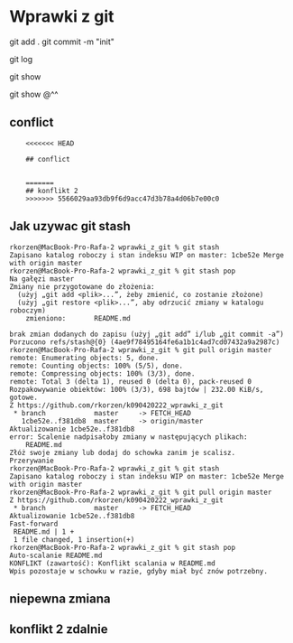 # Wprawki z git


git add .
git commit -m "init"


git log

git show

git show @^^

## conflict

```
    <<<<<<< HEAD

    ## conflict


    =======
    ## konflikt 2
    >>>>>>> 5566029aa93db9f6d9acc47d3b78a4d06b7e00c0
```

## Jak uzywac git stash

    rkorzen@MacBook-Pro-Rafa-2 wprawki_z_git % git stash
    Zapisano katalog roboczy i stan indeksu WIP on master: 1cbe52e Merge with origin master
    rkorzen@MacBook-Pro-Rafa-2 wprawki_z_git % git stash pop
    Na gałęzi master
    Zmiany nie przygotowane do złożenia:
      (użyj „git add <plik>...”, żeby zmienić, co zostanie złożone)
      (użyj „git restore <plik>...”, aby odrzucić zmiany w katalogu roboczym)
        zmieniono:       README.md

    brak zmian dodanych do zapisu (użyj „git add” i/lub „git commit -a”)
    Porzucono refs/stash@{0} (4ae9f78495164fe6a1b1c4ad7cd07432a9a2987c)
    rkorzen@MacBook-Pro-Rafa-2 wprawki_z_git % git pull origin master
    remote: Enumerating objects: 5, done.
    remote: Counting objects: 100% (5/5), done.
    remote: Compressing objects: 100% (3/3), done.
    remote: Total 3 (delta 1), reused 0 (delta 0), pack-reused 0
    Rozpakowywanie obiektów: 100% (3/3), 698 bajtów | 232.00 KiB/s, gotowe.
    Z https://github.com/rkorzen/k090420222_wprawki_z_git
     * branch            master     -> FETCH_HEAD
       1cbe52e..f381db8  master     -> origin/master
    Aktualizowanie 1cbe52e..f381db8
    error: Scalenie nadpisałoby zmiany w następujących plikach:
        README.md
    Złóż swoje zmiany lub dodaj do schowka zanim je scalisz.
    Przerywanie
    rkorzen@MacBook-Pro-Rafa-2 wprawki_z_git % git stash
    Zapisano katalog roboczy i stan indeksu WIP on master: 1cbe52e Merge with origin master
    rkorzen@MacBook-Pro-Rafa-2 wprawki_z_git % git pull origin master
    Z https://github.com/rkorzen/k090420222_wprawki_z_git
     * branch            master     -> FETCH_HEAD
    Aktualizowanie 1cbe52e..f381db8
    Fast-forward
     README.md | 1 +
     1 file changed, 1 insertion(+)
    rkorzen@MacBook-Pro-Rafa-2 wprawki_z_git % git stash pop
    Auto-scalanie README.md
    KONFLIKT (zawartość): Konflikt scalania w README.md
    Wpis pozostaje w schowku w razie, gdyby miał być znów potrzebny.


## niepewna zmiana


## konflikt 2 zdalnie


